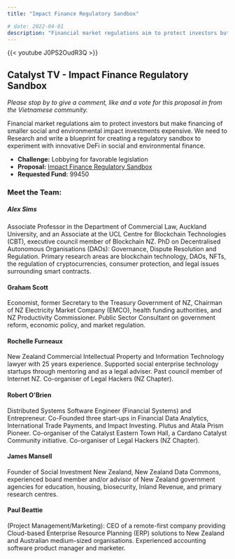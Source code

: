 ```yaml
---
title: "Impact Finance Regulatory Sandbox"

# date: 2022-04-01
description: "Financial market regulations aim to protect investors but make financing of smaller social and environmental impact investments expensive."
---
```


{{<  youtube J0PS2OudR3Q >}}

## Catalyst TV - Impact Finance Regulatory Sandbox

*Please stop by to give a comment, like and a vote for this proposal in from the Vietnamese community.*  

Financial market regulations aim to protect investors but make financing of smaller social and environmental impact investments expensive. We need to Research and write a blueprint for creating a regulatory sandbox to experiment with innovative DeFi in social and environmental finance.

- **Challenge:** Lobbying for favorable legislation  
- **Proposal:** [Impact Finance Regulatory Sandbox](https://cardano.ideascale.com/c/idea/403011)  
- **Requested Fund:** 99450

### Meet the Team:

##### **Alex Sims**
Associate Professor in the Department of Commercial Law, Auckland University, and an Associate at the UCL Centre for Blockchain Technologies (CBT), executive council member of Blockchain NZ. PhD on Decentralised Autonomous Organisations (DAOs): Governance, Dispute Resolution and Regulation. Primary research areas are blockchain technology, DAOs, NFTs, the regulation of cryptocurrencies, consumer protection, and legal issues surrounding smart contracts. 

#### **Graham Scott**
Economist, former Secretary to the Treasury Government of NZ, Chairman of NZ Electricity Market Company (EMCO), health funding authorities, and NZ Productivity Commissioner. Public Sector Consultant on government reform, economic policy, and market regulation.

#### **Rochelle Furneaux**
New Zealand Commercial Intellectual Property and Information Technology lawyer with 25 years experience. Supported social enterprise technology startups through mentoring and as a legal adviser. Past council member of Internet NZ. Co-organiser of Legal Hackers (NZ Chapter).
#### **Robert O'Brien**
Distributed Systems Software Engineer (Financial Systems) and Entrepreneur. Co-Founded three start-ups in Financial Data Analytics, International Trade Payments, and Impact Investing. Plutus and Atala Prism Pioneer. Co-organiser of the Catalyst Eastern Town Hall, a Cardano Catalyst Community initiative. Co-organiser of Legal Hackers (NZ Chapter).
#### **James Mansell**
Founder of Social Investment New Zealand, New Zealand Data Commons, experienced board member and/or advisor of New Zealand government agencies for education, housing, biosecurity, Inland Revenue, and primary research centres.
#### **Paul Beattie**
(Project Management/Marketing): CEO of a remote-first company providing Cloud-based Enterprise Resource Planning (ERP) solutions to New Zealand and Australian medium-sized organisations. Experienced accounting software product manager and marketer.